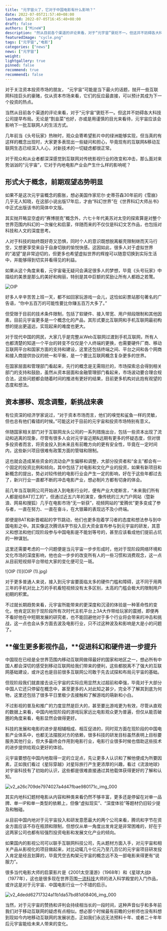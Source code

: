 ```yaml
---
title: "元宇宙火了，它对于中国电影有什么影响？"
date: 2022-07-05T21:57:40+08:00
lastmod: 2022-07-05T16:45:40+08:00
draft: false
authors: ["MineW"]
description: "然从目前各个渠道的评论来看，对于“元宇宙”褒贬不一。但这并不妨碍各大科技公司提早布局。无论是“割韭菜”也好，亦或是用谨慎的目光来看待，元宇宙应该会影响下一批互联网人的生活方式。"
featuredImage: "cycle.png"
tags: ["元宇宙","电影"]
categories: ["news"]
news: ["元宇宙"]
weight: 
lightgallery: true
pinned: false
recommend: true
recommend1: false
---
```


对于关注资本投资市场的朋友， “元宇宙”可能是当下最火的话题，抛开一些互联网科技巨头的豪赌，仅从资本市场来看，它们的反应最直接，可以预计其成为下一个投资的热点。 

当然从目前各个渠道的评论来看，对于“元宇宙”褒贬不一。但这并不妨碍各大科技公司提早布局。无论是“割韭菜”也好，亦或是用谨慎的目光来看待，元宇宙应该会影响下一批互联网人的生活方式。 

几年前当《头号玩家》热映时，观众会寄希望影片中的绿洲能够实现，但当真的有这样的概念出现时，大家更多表现出一些疑问和担心，毕竟现有的互联网&移动互联网生态已经深入人心，对新技术的一切疑虑都很正常。 

对于观众和从业者都深深感觉到互联网对传统影视行业的改变和冲击，那么面对来势汹汹的“元宇宙”，它对于内地电影产业会产生什么样的影响呢？ 

## **形式大于概念，前期观望态势明显**

如果不是这次元宇宙概念的膨胀，想必美国作家尼尔·史蒂芬森30年前的《雪崩》几乎无人知晓，在这部小说出版17年后，才由“科幻世界”在《世界科幻大师丛书》中正式出版该书的简体中文版。 

其实抛开略显空虚的“赛博朋克”概念外，六七十年代美苏对太空的探索算是对整个世界范围内科幻的一次催化和启蒙，伴随而来的不仅仅是科幻文艺作品，也包括对科技和人文的深度思考。 

人对于科技的始终既好奇又恐惧，同时个人的意识既想脱离躯壳限制继而天马行空，又想更享受来自于自身切肤的愉悦快感。这因如此，很多人对于虚拟世界的“渴望”是非常迫切的，但更多也希望虚拟世界的辉煌可以随意切换到实际生活中，并能够得到切实并看得见的利益。 

如果从这个角度来看，元宇宙毫无疑问会满足很多人的梦想，毕竟《头号玩家》中描绘的美景是那么的美好和绚丽，特别是其中巨额的奖励让所有人都趋之若鹜。 

![OIP](OIP.jpg)

好多人辛辛苦苦上班一天，都不如回家玩游戏一会儿，这恰如彩票站那句著名的广告语，“你中五百万的可能性要比你赚五百万大多了。” 

但受限于目前的技术条件限制，包括了软硬件、接入带宽、用户频段限制和其他因素，目前元宇宙更多是一个概念化的产品，其形式要比互联网和手机互联网最初构想的提出更遥远，实现起来的难度也更大。 

对于现代中国的网民，大家几乎是完整从Web互联网过渡到手机互联网，所有人也都清楚的知道一个平台的转变不仅仅是个人终端的更换，也需要硬件厂商、移动互联网平台和国家方面的支持和建设，这里还包括终端之间、平台之间和各个网商和接入商提供协议的统一和平衡，是一个要比互联网概念复杂更多的世界。 

在国家层面和管理部门看起来，先行的概念是无需阻拦的，市场探索总会得到相关部门的支持和鼓励，虽然从资本层面和金融管理部门看起来，市场波动要合理合规合法，这些问题都会随着时间的推进有更好的结果，目前更多机构对此抱有观望的态度和想法。 

## **资本挪移、观念调整，新挑战来袭**

有位资深的经济学家说过，“对于资本市场而言，他们的嗅觉和鲨鱼一样的灵敏，但也总有他们看错的时候。”可能这对于目前的元宇宙和投资市场特别有意义。 

伴随国家相关部门对于互联网龙头公司的一系列措施出台，包括一些资本出现了流动和逃离的现象，尽管有很多人会对元宇宙近期&远期有更多的怀疑态度，但对很多投资者而言，将资金投入到未来且有前瞻方向的更有安全性，毕竟在一定时间内，这些新兴项目很难有政策方面的管辖和限制。 

这也就会造成某些资金的流动会产生偏移和调整，大部分投资者和“金主”都会有一个固定的投资比例和倾向，其中包括了对电影和文化产业的投资，如果有新项目和新概念的提出，势必对较传统的电影行业会产生一定的影响，好在于这些年都过去了，新兴行业一直都不断的冲击电影产业，想必制片方都有切身的体会。 

前几年当互联网公司开始进入到电影行业时，便有产业大佬断言，“未来我们所有人都是给BAT打工的”，但通过近五六年的演变，像传统的三大门户网站（暨新浪、网易和搜狐）几乎在电影市场“无一斩获”，视频网站的“爱腾优”更多变成了参与者，一直在努力、一直在奋斗，在大银幕的表现远不及小终端。 

即便是BAT和新晋崛起的字节跳动，他们也更多抱着学习者的态度和想法参与到中国电影之中。其实像这次腾讯&字节投入巨大资金宣布参与到元宇宙的研发，其意义和想法和他们现阶段参与中国电影是不能划等号的，甚至应该看成他们提前占坑的一种谋划。 

这里还需要考虑的一个问题便是当元宇宙一步步形成时，他对于现阶段网络环境和文化市场的深度影响，他也会一步步的改变所有人的一些习惯和消费观念，这一点从目前短视频平台带给大家的变化便可见一斑。 

![OIP (1)](OIP (1).jpg)

对于更多普通人来说，接入到元宇宙要面临太多的硬件门槛和障碍，这不同于用两三年的手机对比上万的手机看短视频没有太多区别，太高的门槛会极大的限制用户初期的积累。 

不过就长期趋势来看，元宇宙所能带来的更深度和沉浸的体验是一种革命性的变化，他肯定区别于现阶段所有次时代主机平台上3A大作带给玩家的震撼，即便再不看好他在中短期发展的研究者，也不能回避他对于多个行业将会带来的冲击和挑战，这一点也会从多方面去波及电影行业，只不过这种波及和影响是大是小的问题了。 

## **催生更多影视作品，****促进科幻和硬件进一步提升**

中国现在已经是全世界范围内移动互联网做得最好的国家和地区之一，想必所有中国人都会深切的感受到移动互联网给我们带来的便利，这些都脱离不了强大的互联网基础建设，或许这也是目前很多互联网公司敢于先去试探和布局元宇宙的基础。 

但现阶段我们就直接去谈元宇宙的实际应用显然太过超前和牵强，毕竟对于大部分中国人它还只停留在概念中，甚至更多的人对此知之甚少，完全不了解其到底为何物，这里还包括了很多平日里极少去接触和了解游戏的萌新和小白。 

不过影视的普及和推广的力度显然是巨大的，甚至要比游戏更为有效，尽管从直观的数据上来看，中国内地现阶段的游戏玩家远比电影观众更为普遍，但仅从能否破圈的角度来看，电影显然会做得更好。 

科技的发展和电影的进步是相辅相成、相互促进的，同时双方面在现阶段的中国电影产业体系中，也都无法摆脱对方的依赖，很多科技的研发目标虽然表明上目标要服务其他行业，但大多最终会作用到电影行业，电影行业很多时候也借助这些技术的进步提供给观众更好的体验。 

元宇宙要想在中国内地取得一定的立足点，先让更多人认识和了解他便成为所要因素，正如我们看过《星际穿越》对星际旅行产生更浓厚的兴趣，看过《流浪地球》对宇宙科技有了初始的认识，这些都是很难直接通过其他载体获得更好的了解和认知。 

![v2_a26c709de7974027a4d47fbae980171c_img_000](v2_a26c709de7974027a4d47fbae980171c_img_000.jpg)

其实内地科幻题材电影从内容和种类来看仍然不够丰富，更多还是停留在对单一品牌、单一IP和单一类型的依赖上，但像“虚拟现实”、“深度体验”等题材仍旧较少提及和触碰。 

从目前中国内地对于元宇宙投入和研发意愿最大的两个公司来看，腾讯和字节在资金方面应该不存在瓶颈和限制，但想仅从单一角度出发肯定是非常困难的，好在于这两家公司也都有较强烈投资电影和发展文化产业的倾向。 

如果国内的影视公司可以联手互联网科技公司，先从题材方面入手，对元宇宙和相关产品从影视化的项目做起来，对比动辄几十亿元乃至几百亿的元宇宙项目研发投入肯定是经且划算的，毕竟凭空去构架元宇宙的概念远不及一部电影来得更有“说服力”。 

很多当代电影大师的启蒙影片是《2001太空漫游》（1968年）和《星球大战》（1977年），这也是很多现在世界范围[一流科技](https://36kr.com/project/1678229397222408)大师的进入科学殿堂的入门作品，或许这是对于元宇宙、中国电影行业一个不错的启示。 

![v2_4dedd62717324a11b1da57bd81d08406_img_000](v2_4dedd62717324a11b1da57bd81d08406_img_000.jpg)

当然，对于元宇宙的赞扬和评判会持续相当长的一段时间，这种声音似乎和多年前我们对于移动互联网的疑虑有点相似。想必那个时候最有前瞻的分析师也没有料想到现如今内地移动互联网的发展状态，正如我们永远无法预料十年、或者二十年年后元宇宙能给未来人带来的变化。 